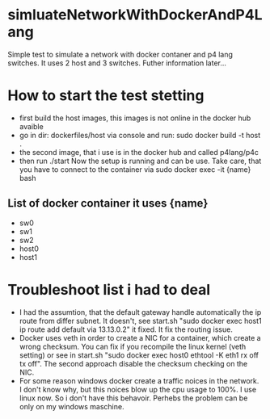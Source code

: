 # simluateNetworkWithDockerAndP4Lang
Simple test to simulate a network with docker contaner and p4 lang switches. It uses 2 host and 3 switches. Futher information later...


# How to start the test stetting
- first build the host images, this images is not online in the docker hub avaible 
- go in dir: dockerfiles/host via console and run: sudo docker build -t host . 
- the second image, that i use is in the docker hub and called p4lang/p4c
- then run ./start
Now the setup is running and can be use. Take care, that you have to connect to the container via sudo docker exec -it {name} bash 


## List of docker container it uses {name}
- sw0
- sw1
- sw2
- host0 
- host1 


# Troubleshoot list i had to deal
- I had the assumtion, that the default gateway handle automatically the ip route from differ subnet. It doesn't, see start.sh "sudo docker exec host1 ip route add default via 13.13.0.2" it fixed. It fix the routing issue.
- Docker uses veth in order to create a NIC for a container, which create a wrong checksum. You can fix if you recompile the linux kernel (veth setting) or see in start.sh "sudo docker exec host0 ethtool -K eth1 rx off tx off". The second approach disable the checksum checking on the NIC. 
- For some reason windows docker create a traffic noices in the network. I don't know why, but this noices blow up the cpu usage to 100%. I use linux now. So i don't have this behavoir. Perhebs the problem can be only on my windows maschine. 

